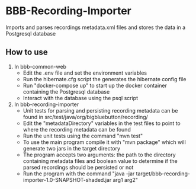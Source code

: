 # BBB-Recording-Importer

Imports and parses recordings metadata.xml files and stores the data in a Postgresql database


## How to use

1. In bbb-common-web
   - Edit the .env file and set the environment variables
   - Run the hibernate.cfg script the generates the hibernate config file
   - Run "docker-compose up" to start up the docker container containing the Postgresql database
   - Interact with the database using the psql script
2. In bbb-recording-importer
   - Unit tests for parsing and persisting recording metadata can be found in src/test/java/org/bigbluebutton/recording/
   - Edit the "metadataDirectory" variables in the test files to point to where the recording metadata can be found
   - Run the unit tests using the command "mvn test"
   - To use the main program compile it with "mvn package" which will generate two jars in the target directory
   - The program accepts two arguments: the path to the directory containing metadata files and boolean value to determine if the parsed recordings
     should be persisted or not
   - Run the program with the command "java -jar target/bbb-recording-importer-1.0-SNAPSHOT-shaded.jar arg1 arg2"
 
